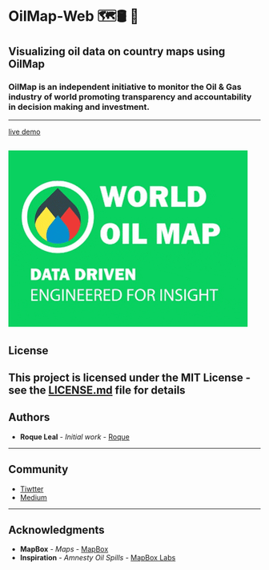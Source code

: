 # OilMap-Web 🗺🛢 🌟
Visualizing oil data on country maps using OilMap
---

### OilMap is an independent initiative to monitor the Oil & Gas industry of world promoting transparency and accountability in decision making and investment.
---
[live demo](http://oilmap.xyz)

![screenshot](screenshot.gif)
---
## License
This project is licensed under the MIT License - see the [LICENSE.md](LICENSE.md) file for details
---
## Authors
* **Roque Leal** - *Initial work* - [Roque](https://www.roqueleal.me/)
---
## Community
- [Tiwtter](https://twitter.com/oilmapxyz)
- [Medium](https://medium.com/@roqueleal/world-oil-map-e46b774ea82b)
---

<script src='https://certificates.theodi.org/en/datasets/220195/certificate/badge.js'></script>

## Acknowledgments
* **MapBox** - *Maps* - [MapBox](https://www.mapbox.com/)
* **Inspiration** - *Amnesty Oil Spills* - [MapBox Labs](https://labs.mapbox.com/amnesty/)
